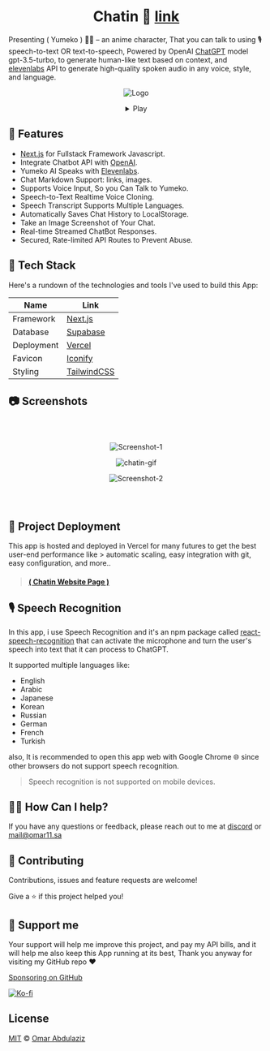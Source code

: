 <div align="center">

# Chatin 🌟 [link](https://chatin2.vercel.app/)

</div>

Presenting ( Yumeko ) 🤦🏻 – an anime character, That you can talk to using 🎙️ speech-to-text OR text-to-speech, Powered by OpenAI [ChatGPT](https://openai.com/) model gpt-3.5-turbo, to generate human-like text based on context, and [elevenlabs](https://elevenlabs.io/) API to generate high-quality spoken audio in any voice, style, and language.

<div align="center">

![Logo](https://raw.githubusercontent.com/omarx11/chatin-v2/main/public/icon-256x256.png)

<details> <summary> Play </summary>

[Yumeko-identify.webm](https://github.com/omarx11/chatin-v2/assets/87499333/d5cab3be-3537-459b-a942-579a6af83f5c)

</details>

</div>

## 🌌 Features

- [Next.js](https://nextjs.org/) for Fullstack Framework Javascript.
- Integrate Chatbot API with [OpenAI](https://openai.com/).
- Yumeko AI Speaks with [Elevenlabs](https://elevenlabs.io/).
- Chat Markdown Support: links, images.
- Supports Voice Input, So you Can Talk to Yumeko.
- Speech-to-Text Realtime Voice Cloning.
- Speech Transcript Supports Multiple Languages.
- Automatically Saves Chat History to LocalStorage.
- Take an Image Screenshot of Your Chat.
- Real-time Streamed ChatBot Responses.
- Secured, Rate-limited API Routes to Prevent Abuse.

## 📝 Tech Stack

Here's a rundown of the technologies and tools I've used to build this App:

| Name       | Link                                         |
| ---------- | -------------------------------------------- |
| Framework  | [Next.js](https://nextjs.org/)               |
| Database   | [Supabase](https://supabase.com/)            |
| Deployment | [Vercel](https://vercel.com)                 |
| Favicon    | [Iconify](https://icon-sets.iconify.design/) |
| Styling    | [TailwindCSS](https://tailwindcss.com)       |

## 📷 Screenshots

<div align="center" style="padding: 30px">
  
![Screenshot-1](https://github.com/omarx11/chatin-v2/assets/87499333/aaee704d-2081-4b40-9d88-00375044066c)

![chatin-gif](https://github.com/omarx11/chatin-v2/assets/87499333/efef6638-d16d-4938-8138-bbd53ad21558)

![Screenshot-2](https://github.com/omarx11/chatin-v2/assets/87499333/da928d75-e239-4ce9-b064-2195ead479d1)

</div>

## 📡 Project Deployment

This app is hosted and deployed in Vercel for many futures to get the best user-end performance like > automatic scaling, easy integration with git, easy configuration, and more..

> #### [( Chatin Website Page )](https://chatin2.vercel.app/)

## 🎙️ Speech Recognition

In this app, i use Speech Recognition and it's an npm package called [react-speech-recognition](https://www.npmjs.com/package/react-speech-recognition) that can activate the microphone and turn the user's speech into text that it can process to ChatGPT.

It supported multiple languages like:

- English
- Arabic
- Japanese
- Korean
- Russian
- German
- French
- Turkish

also, It is recommended to open this app web with Google Chrome 🌐 since other browsers do not support speech recognition.

> Speech recognition is not supported on mobile devices.

## 💁🏻 How Can I help?

If you have any questions or feedback, please reach out to me at [discord](https://discordredirect.discordsafe.com/users/582305812903493663) or [mail@omar11.sa](mailto:mail@omar11.sa)

## 🤝 Contributing

Contributions, issues and feature requests are welcome!

Give a ⭐️ if this project helped you!

## 🤍 Support me

Your support will help me improve this project, and pay my API bills, and it will help me also keep this App running at its best, Thank you anyway for visiting my GitHub repo ❤️

[Sponsoring on GitHub](https://github.com/sponsors/omarx11)

<a href="https://ko-fi.com/omar11"><img src="https://ko-fi.com/img/githubbutton_sm.svg" alt="Ko-fi"></a>

## License

[MIT](https://github.com/omarx11/omar11.sa/blob/main/LICENSE) © [Omar Abdulaziz](https://omar11.sa/)
